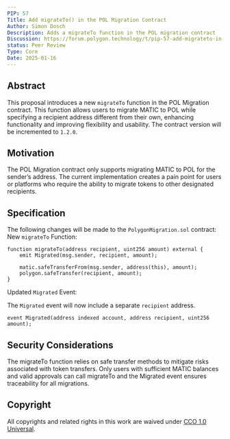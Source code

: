 ```yaml
---
PIP: 57
Title: Add migrateTo() in the POL Migration Contract
Author: Simon Dosch
Description: Adds a migrateTo function in the POL migration contract
Discussion: https://forum.polygon.technology/t/pip-57-add-migrateto-in-the-pol-migration-contract/20582
status: Peer Review
Type: Core
Date: 2025-01-16
---
```


## Abstract 
This proposal introduces a new ```migrateTo``` function in the POL Migration contract. This function allows users to migrate MATIC to POL while specifying a recipient address different from their own, enhancing functionality and improving flexibility and usability. The contract version will be incremented to ```1.2.0```.

## Motivation 
The POL Migration contract only supports migrating MATIC to POL for the sender’s address. The current implementation creates a pain point for users or platforms who require the ability to migrate tokens to other designated recipients.

## Specification
The following changes will be made to the ```PolygonMigration.sol``` contract:
New ```migrateTo``` Function:
```solidity
function migrateTo(address recipient, uint256 amount) external {
    emit Migrated(msg.sender, recipient, amount);

    matic.safeTransferFrom(msg.sender, address(this), amount);
    polygon.safeTransfer(recipient, amount);
}
```
Updated ```Migrated``` Event:

The ```Migrated``` event will now include a separate ```recipient``` address.

```solidity
event Migrated(address indexed account, address recipient, uint256 amount);
```
## Security Considerations 
The migrateTo function relies on safe transfer methods to mitigate risks associated with token transfers. Only users with sufficient MATIC balances and valid approvals can call migrateTo and the Migrated event ensures traceability for all migrations.

## Copyright
All copyrights and related rights in this work are waived under [CCO 1.0 Universal](https://creativecommons.org/publicdomain/zero/1.0/legalcode).



